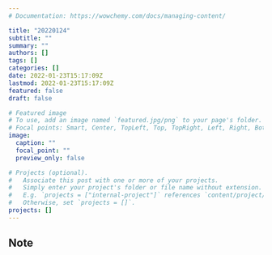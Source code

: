 ```yaml
---
# Documentation: https://wowchemy.com/docs/managing-content/

title: "20220124"
subtitle: ""
summary: ""
authors: []
tags: []
categories: []
date: 2022-01-23T15:17:09Z
lastmod: 2022-01-23T15:17:09Z
featured: false
draft: false

# Featured image
# To use, add an image named `featured.jpg/png` to your page's folder.
# Focal points: Smart, Center, TopLeft, Top, TopRight, Left, Right, BottomLeft, Bottom, BottomRight.
image:
  caption: ""
  focal_point: ""
  preview_only: false

# Projects (optional).
#   Associate this post with one or more of your projects.
#   Simply enter your project's folder or file name without extension.
#   E.g. `projects = ["internal-project"]` references `content/project/deep-learning/index.md`.
#   Otherwise, set `projects = []`.
projects: []
---
```


## Note

